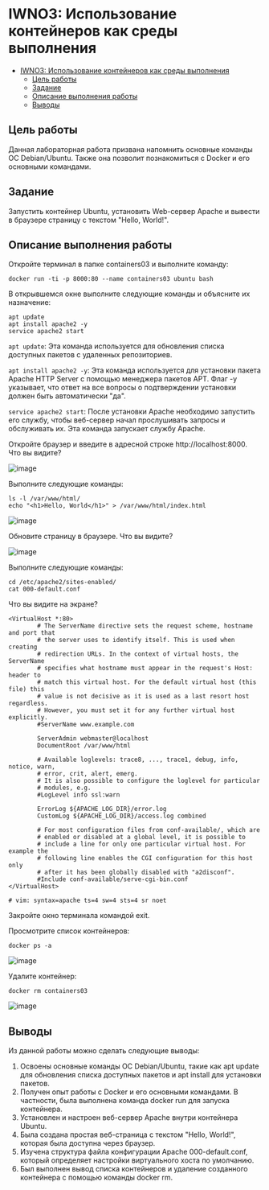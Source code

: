 # IWNO3: Использование контейнеров как среды выполнения

- [IWNO3: Использование контейнеров как среды выполнения](#iwno3-использование-контейнеров-как-среды-выполнения)
  - [Цель работы](#цель-работы)
  - [Задание](#задание)
  - [Описание выполнения работы](#описание-выполнения-работы)
  - [Выводы](#выводы)

## Цель работы
Данная лабораторная работа призвана напомнить основные команды ОС Debian/Ubuntu. Также она позволит познакомиться с Docker и его основными командами.
## Задание
Запустить контейнер Ubuntu, установить Web-сервер Apache и вывести в браузере страницу с текстом "Hello, World!".
## Описание выполнения работы

Откройте терминал в папке containers03 и выполните команду:
```
docker run -ti -p 8000:80 --name containers03 ubuntu bash
```

В открывшемся окне выполните следующие команды и объясните их назначение:

```
apt update
apt install apache2 -y
service apache2 start
```

`apt update`: Эта команда используется для обновления списка доступных пакетов с удаленных репозиториев. 

`apt install apache2 -y`: Эта команда используется для установки пакета Apache HTTP Server с помощью менеджера пакетов APT. Флаг -y указывает, что ответ на все вопросы о подтверждении установки должен быть автоматически "да".

`service apache2 start`: После установки Apache необходимо запустить его службу, чтобы веб-сервер начал прослушивать запросы и обслуживать их. Эта команда запускает службу Apache.

Откройте браузер и введите в адресной строке http://localhost:8000. Что вы видите?

![image](https://github.com/S1ngle777/containers03/assets/128795707/6e03846b-acb7-45b1-82e1-e87bf7595db7)


Выполните следующие команды:
```
ls -l /var/www/html/
echo "<h1>Hello, World</h1>" > /var/www/html/index.html
```

![image](https://github.com/S1ngle777/containers03/assets/128795707/12a3058b-9877-4eeb-9f17-bfe09ba597f7)


Обновите страницу в браузере. Что вы видите?

![image](https://github.com/S1ngle777/containers03/assets/128795707/64440925-4314-4d59-87b0-71d323a206ed)


Выполните следующие команды:
```
cd /etc/apache2/sites-enabled/
cat 000-default.conf
```
Что вы видите на экране?

```
<VirtualHost *:80>
        # The ServerName directive sets the request scheme, hostname and port that
        # the server uses to identify itself. This is used when creating
        # redirection URLs. In the context of virtual hosts, the ServerName
        # specifies what hostname must appear in the request's Host: header to
        # match this virtual host. For the default virtual host (this file) this
        # value is not decisive as it is used as a last resort host regardless.
        # However, you must set it for any further virtual host explicitly.
        #ServerName www.example.com

        ServerAdmin webmaster@localhost
        DocumentRoot /var/www/html

        # Available loglevels: trace8, ..., trace1, debug, info, notice, warn,
        # error, crit, alert, emerg.
        # It is also possible to configure the loglevel for particular
        # modules, e.g.
        #LogLevel info ssl:warn

        ErrorLog ${APACHE_LOG_DIR}/error.log
        CustomLog ${APACHE_LOG_DIR}/access.log combined

        # For most configuration files from conf-available/, which are
        # enabled or disabled at a global level, it is possible to
        # include a line for only one particular virtual host. For example the
        # following line enables the CGI configuration for this host only
        # after it has been globally disabled with "a2disconf".
        #Include conf-available/serve-cgi-bin.conf
</VirtualHost>

# vim: syntax=apache ts=4 sw=4 sts=4 sr noet
```

Закройте окно терминала командой exit.

Просмотрите список контейнеров:
```
docker ps -a
```
![image](https://github.com/S1ngle777/containers03/assets/128795707/e947c6a8-ab96-4475-8ee3-b3f905e44264)


Удалите контейнер:
```
docker rm containers03
```

![image](https://github.com/S1ngle777/containers03/assets/128795707/fcbf971c-34a9-41f7-84d7-15976c1d9dc9)

## Выводы

Из данной работы можно сделать следующие выводы:

1. Освоены основные команды ОС Debian/Ubuntu, такие как apt update для обновления списка доступных пакетов и apt install для установки пакетов.
2. Получен опыт работы с Docker и его основными командами. В частности, была выполнена команда docker run для запуска контейнера.
3. Установлен и настроен веб-сервер Apache внутри контейнера Ubuntu.
4. Была создана простая веб-страница с текстом "Hello, World!", которая была доступна через браузер.
5. Изучена структура файла конфигурации Apache 000-default.conf, который определяет настройки виртуального хоста по умолчанию.
6. Был выполнен вывод списка контейнеров и удаление созданного контейнера с помощью команды docker rm.
